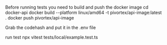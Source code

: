 
Before running tests you need to build and push the docker image
cd docker-api
docker build --platform linux/amd64 -t pivortex/api-image:latest .
docker push pivortex/api-image


Grab the codehash and put it in the .env file 

run test
npx vitest tests/local/example.test.ts
